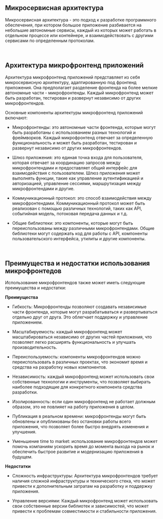## Микросервисная архитектура

Микросервисная архитектура - это подход к разработке программного обеспечения, при котором большое приложение разбивается на небольшие автономные сервисы, каждый из которых может работать в отдельном процессе или контейнере, и взаимодействовать с другими сервисами по определенным протоколам.

<br>

## Архитектура микрофронтенд приложений

Архитектура микрофронтенд приложений представляет из себя микросервисную архитектуру, адаптированную под фронтенд приложения. Она предполагает разделение фронтенда на более мелкие автономные части - микрофронтенды. Каждый микрофронтенд может быть разработан, тестирован и развернут независимо от других микрофронтендов.

Основные компоненты архитектуры микрофронтенд приложений включают:

- Микрофронтенды: это автономные части фронтенда, которые могут быть разработаны с использованием разных технологий и фреймворков. Каждый микрофронтенд отвечает за определенную функциональность и может быть разработан, тестирован и развернут независимо от других микрофронтендов.

- Шлюз приложения: это единая точка входа для пользователя, которая отвечает за координацию запросов между микрофронтендами и предоставляет общий интерфейс для взаимодействия с пользователем. Шлюз приложения может выполнять функции, такие как управление аутентификацией и авторизацией, управление сессиями, маршрутизация между микрофронтендами и другие.

- Коммуникационный протокол: это способ взаимодействия между микрофронтендами. Коммуникационный протокол может быть реализован с помощью различных технологий, таких как API, событийная модель, потоковая передача данных и т.д.

- Общие библиотеки: это компоненты, которые могут быть переиспользованы между различными микрофронтендами. Общие библиотеки могут содержать код для работы с API, компоненты пользовательского интерфейса, утилиты и другие компоненты.

<br>

## Преимущества и недостатки использования микрофронтедов

Использование микрофронтендов также может иметь следующие преимущества и недостатки:

**Преимущества**

- Гибкость: Микрофронтенды позволяют создавать независимые части фронтенда, которые могут разрабатываться и развертываться отдельно друг от друга. Это облегчает поддержку и управление приложением.

- Масштабируемость: каждый микрофронтенд может масштабироваться независимо от других частей приложения, что позволяет легко расширять функциональность и улучшать производительность.

- Переиспользуемость: компоненты микрофронтендов можно переиспользовать в различных проектах, что экономит время и средства на разработку новых компонентов.

- Независимость: каждый микрофронтенд может использовать свои собственные технологии и инструменты, что позволяет выбирать наиболее подходящие для конкретного компонента средства разработки.

- Изолированность: если один микрофронтенд не работает должным образом, это не повлияет на работу приложения в целом.

- Публикация в реальном времени: микрофронтенды могут быть обновлены и опубликованы без остановки работы всего приложения, что позволяет более быстро внедрять изменения и улучшения.

- Уменьшение time to market: использование микрофронтендов может помочь компаниям ускорить время до момента выхода на рынок и обеспечить быстрое развитие и модернизацию приложения в будущем.

**Недостатки**

- Сложность инфраструктуры: Архитектура микрофронтендов требует наличия сложной инфраструктуры и технического стека, что может привести к дополнительным затратам на разработку и поддержку приложения.

- Управление версиями: Каждый микрофронтенд может использовать свои собственные версии библиотек и зависимостей, что может привести к проблемам совместимости и стабильности приложения.